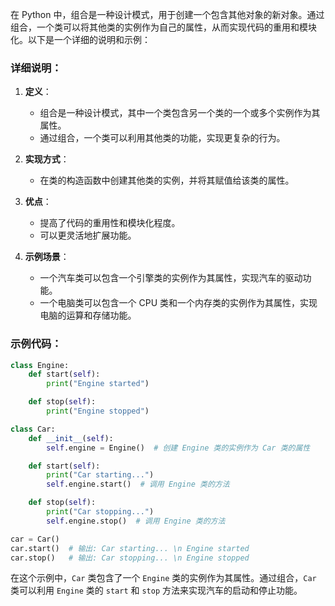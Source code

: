 在 Python 中，组合是一种设计模式，用于创建一个包含其他对象的新对象。通过组合，一个类可以将其他类的实例作为自己的属性，从而实现代码的重用和模块化。以下是一个详细的说明和示例：

### 详细说明：

1. **定义**：
   - 组合是一种设计模式，其中一个类包含另一个类的一个或多个实例作为其属性。
   - 通过组合，一个类可以利用其他类的功能，实现更复杂的行为。

2. **实现方式**：
   - 在类的构造函数中创建其他类的实例，并将其赋值给该类的属性。

3. **优点**：
   - 提高了代码的重用性和模块化程度。
   - 可以更灵活地扩展功能。

4. **示例场景**：
   - 一个汽车类可以包含一个引擎类的实例作为其属性，实现汽车的驱动功能。
   - 一个电脑类可以包含一个 CPU 类和一个内存类的实例作为其属性，实现电脑的运算和存储功能。

### 示例代码：

```python
class Engine:
    def start(self):
        print("Engine started")

    def stop(self):
        print("Engine stopped")

class Car:
    def __init__(self):
        self.engine = Engine()  # 创建 Engine 类的实例作为 Car 类的属性

    def start(self):
        print("Car starting...")
        self.engine.start()  # 调用 Engine 类的方法

    def stop(self):
        print("Car stopping...")
        self.engine.stop()  # 调用 Engine 类的方法

car = Car()
car.start()  # 输出: Car starting... \n Engine started
car.stop()   # 输出: Car stopping... \n Engine stopped
```

在这个示例中，`Car` 类包含了一个 `Engine` 类的实例作为其属性。通过组合，`Car` 类可以利用 `Engine` 类的 `start` 和 `stop` 方法来实现汽车的启动和停止功能。